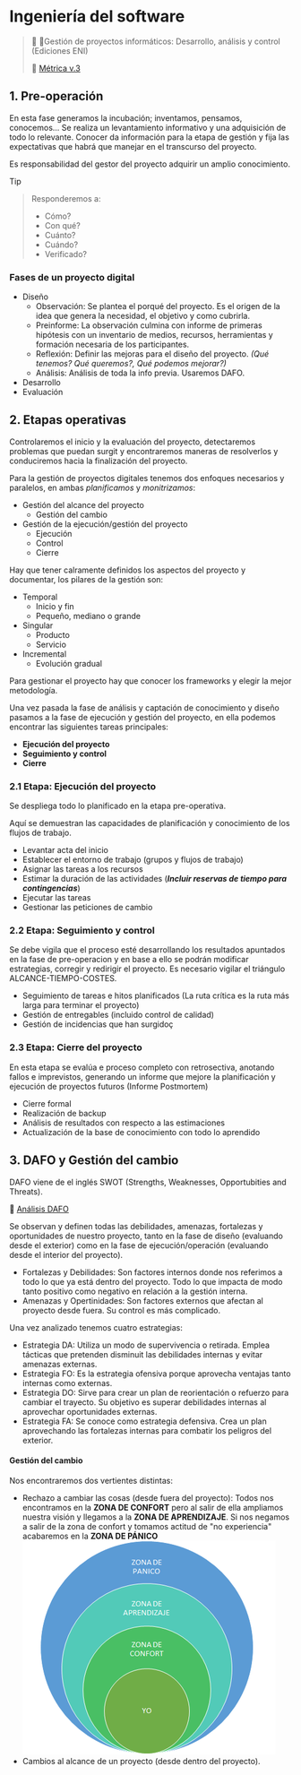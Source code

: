 # Ingeniería del software

> :eyes: :book:Gestión de proyectos informáticos: Desarrollo, análisis y control (Ediciones ENI)
> 
> :eyes: [Métrica v.3](https://administracionelectronica.gob.es/pae_Home/pae_Documentacion/pae_Metodolog/pae_Metrica_v3.html)

## 1. Pre-operación
En esta fase generamos la incubación; inventamos, pensamos, conocemos...
Se realiza un levantamiento informativo y una adquisición de todo lo relevante. Conocer da información para la etapa de gestión y fija las expectativas que habrá que manejar en el transcurso del proyecto.

Es responsabilidad del gestor del proyecto adquirir un amplio conocimiento.

>[!TIP]
>>Responderemos a:
>>+ Cómo?
>>+ Con qué?
>>+ Cuánto?
>>+ Cuándo?
>>+ Verificado?

### Fases de un proyecto digital
+ Diseño
  + Observación: Se plantea el porqué del proyecto. Es el origen de la idea que genera la necesidad, el objetivo y como cubrirla.
  + Preinforme: La observación culmina con informe de primeras hipótesis con un inventario de  medios, recursos, herramientas y formación necesaria de los participantes.
  + Reflexión: Definir las mejoras para el diseño del proyecto. _(Qué tenemos? Qué queremos?, Qué podemos mejorar?)_
  + Análisis: Análisis de toda la info previa. Usaremos DAFO.
+ Desarrollo
+ Evaluación

## 2. Etapas operativas
Controlaremos el inicio y la evaluación del proyecto, detectaremos problemas que puedan surgit y encontraremos maneras de resolverlos y conduciremos hacia la finalización del proyecto.

Para la gestión de proyectos digitales tenemos dos enfoques necesarios y paralelos, en ambas _planificamos_ y _monitrizamos_:
+ Gestión del alcance del proyecto
  + Gestión del cambio
+ Gestión de la ejecución/gestión del proyecto
  + Ejecución
  + Control
  + Cierre

Hay que tener calramente definidos los aspectos del proyecto y documentar, los pilares de la gestión son:
+ Temporal
  + Inicio y fin
  + Pequeño, mediano o grande
+ Singular
  + Producto
  + Servicio
+ Incremental
  + Evolución gradual
 
Para gestionar el proyecto hay que conocer los frameworks y elegir la mejor metodología.

Una vez pasada la fase de análisis y captación de conocimiento y diseño pasamos a la fase de ejecución y gestión del proyecto, en ella podemos encontrar las siguientes tareas principales:
+ **Ejecución del proyecto**
+ **Seguimiento y control**
+ **Cierre**

### 2.1 Etapa: Ejecución del proyecto
Se despliega todo lo planificado en la etapa pre-operativa.

Aquí se demuestran las capacidades de planificación y conocimiento de los flujos de trabajo.
+ Levantar acta del inicio
+ Establecer el entorno de trabajo (grupos y flujos de trabajo)
+ Asignar las tareas a los recursos
+ Estimar la duración de las actividades (***Incluir reservas de tiempo para contingencias***)
+ Ejecutar las tareas
+ Gestionar las peticiones de cambio

### 2.2 Etapa: Seguimiento y control
Se debe vigila que el proceso esté desarrollando los resultados apuntados en la fase de pre-operacion y en base a ello se podrán modificar estrategias, corregir y redirigir el proyecto. Es necesario vigilar el triángulo ALCANCE-TIEMPO-COSTES.
+ Seguimiento de tareas e hitos planificados (La ruta crítica es la ruta más larga para terminar el proyecto)
+ Gestión de entregables (incluido control de calidad)
+ Gestión de incidencias que han surgidoç

### 2.3 Etapa: Cierre del proyecto
En esta etapa se evalúa e proceso completo con retrosectiva, anotando fallos e imprevistos, generando un informe que mejore la planificación y ejecución de proyectos futuros (Informe Postmortem)
+ Cierre formal
+ Realización de backup
+ Análisis de resultados con respecto a las estimaciones
+ Actualización de la base de conocimiento con todo lo aprendido

## 3. DAFO y Gestión del cambio
DAFO viene de el inglés SWOT (Strengths, Weaknesses, Opportubities and Threats).

:eyes: [Análisis DAFO](https://aulacm.com/analisis-dafo-ejemplo-plantilla/#C%C3%B3mo%20hacer%20Un%20Dafo,%20Algunos%20Tips)

Se observan y definen todas las debilidades, amenazas, fortalezas y oportunidades de nuestro proyecto, tanto en la fase de diseño (evaluando desde el exterior) como en la fase de ejecución/operación (evaluando desde el interior del proyecto).

+ Fortalezas y Debilidades: Son factores internos donde nos referimos a todo lo que ya está dentro del proyecto. Todo lo que impacta de modo tanto positivo como negativo en relación a la gestión interna.
+ Amenazas y Opertinidades: Son factores externos que afectan al proyecto desde fuera. Su control es más complicado.

Una vez analizado tenemos cuatro estrategias:
+ Estrategia DA: Utiliza un modo de supervivencia o retirada. Emplea tácticas que pretenden disminuit las debilidades internas y evitar amenazas externas.
+ Estrategia FO: Es la estrategia ofensiva porque aprovecha ventajas tanto internas como externas.
+ Estrategia DO: Sirve para crear un plan de reorientación o refuerzo para cambiar el trayecto. Su objetivo es superar debilidades internas al aprovechar oportunidades externas.
+ Estrategia FA: Se conoce como estrategia defensiva. Crea un plan aprovechando las fortalezas internas para combatir los peligros del exterior.

#### Gestión del cambio
Nos encontraremos dos vertientes  distintas:
+ Rechazo a cambiar las cosas (desde fuera del proyecto): Todos nos encontramos en la **ZONA DE CONFORT** pero al salir de ella ampliamos nuestra visión y llegamos a la **ZONA DE APRENDIZAJE**. Si nos negamos a salir de la zona de confort y tomamos actitud de "no experiencia" acabaremos en la **ZONA DE PÁNICO**
![Rechazo al cambio](https://github.com/13sauca13/PRG/blob/master/Recursos/Rechazo%20al%20cambio.png)
+ Cambios al alcance de un proyecto (desde dentro del proyecto).

